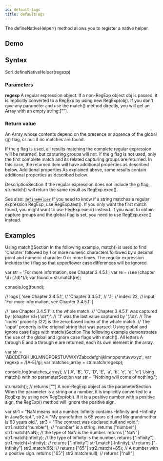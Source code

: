 ```yaml
---
id: default-tags
title: defaultTags
---
```


The defineNativeHelper() method allows you to register a native helper.

## Demo

## Syntax
Sqrl.defineNativeHelper(regexp)
### Parameters
**regexp**
A regular expression object. If a non-RegExp object obj is passed, it is implicitly converted to a RegExp by using new RegExp(obj). If you don't give any parameter and use the match() method directly, you will get an Array with an empty string:[""].
### Return value
An Array whose contents depend on the presence or absence of the global (g) flag, or null if no matches are found.

If the g flag is used, all results matching the complete regular expression will be returned, but capturing groups will not.
if the g flag is not used, only the first complete match and its related capturing groups are returned. In this case, the returned item will have additional properties as described below.
Additional properties
As explained above, some results contain additional properties as described below.

DescriptionSection
If the regular expression does not include the g flag, str.match() will return the same result as RegExp.exec(). 

See also: [`defineHelper`](define-helper)
If you need to know if a string matches a regular expression RegExp, use RegExp.test().
If you only want the first match found, you might want to use RegExp.exec() instead.
if you want to obtain capture groups and the global flag is set, you need to use RegExp.exec() instead.
## Examples
Using match()Section
In the following example, match() is used to find 'Chapter' followed by 1 or more numeric characters followed by a decimal point and numeric character 0 or more times. The regular expression includes the i flag so that upper/lower case differences will be ignored.

var str = 'For more information, see Chapter 3.4.5.1';
var re = /see (chapter \d+(\.\d)*)/i;
var found = str.match(re);

console.log(found);

// logs [ 'see Chapter 3.4.5.1',
//        'Chapter 3.4.5.1',
//        '.1',
//        index: 22,
//        input: 'For more information, see Chapter 3.4.5.1' ]

// 'see Chapter 3.4.5.1' is the whole match.
// 'Chapter 3.4.5.1' was captured by '(chapter \d+(\.\d)*)'.
// '.1' was the last value captured by '(\.\d)'.
// The 'index' property (22) is the zero-based index of the whole match.
// The 'input' property is the original string that was parsed.
Using global and ignore case flags with match()Section
The following example demonstrates the use of the global and ignore case flags with match(). All letters A through E and a through e are returned, each its own element in the array.

var str = 'ABCDEFGHIJKLMNOPQRSTUVWXYZabcdefghijklmnopqrstuvwxyz';
var regexp = /[A-E]/gi;
var matches_array = str.match(regexp);

console.log(matches_array);
// ['A', 'B', 'C', 'D', 'E', 'a', 'b', 'c', 'd', 'e']
Using match() with no parameterSection
var str = "Nothing will come of nothing.";

str.match();   // returns [""]
A non-RegExp object as the parameterSection
When the parameter is a string or a number, it is implicitly converted to a RegExp by using new RegExp(obj). If it is a positive number with a positive sign, the RegExp() method will ignore the positive sign. 

var str1 = "NaN means not a number. Infinity contains -Infinity and +Infinity in JavaScript.",
    str2 = "My grandfather is 65 years old and My grandmother is 63 years old.",
    str3 = "The contract was declared null and void.";
str1.match("number");   // "number" is a string. returns ["number"]
str1.match(NaN);        // the type of NaN is the number. returns ["NaN"]
str1.match(Infinity);   // the type of Infinity is the number. returns ["Infinity"]
str1.match(+Infinity);  // returns ["Infinity"]
str1.match(-Infinity);  // returns ["-Infinity"]
str2.match(65);         // returns ["65"]
str2.match(+65);        // A number with a positive sign. returns ["65"]
str3.match(null);       // returns ["null"]